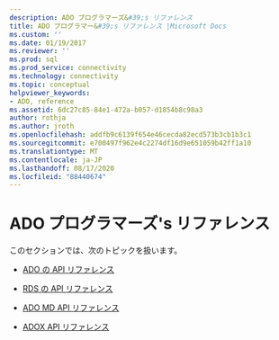 ```yaml
---
description: ADO プログラマーズ&#39;s リファレンス
title: ADO プログラマー&#39;s リファレンス |Microsoft Docs
ms.custom: ''
ms.date: 01/19/2017
ms.reviewer: ''
ms.prod: sql
ms.prod_service: connectivity
ms.technology: connectivity
ms.topic: conceptual
helpviewer_keywords:
- ADO, reference
ms.assetid: 6dc27c85-84e1-472a-b057-d1854b8c98a3
author: rothja
ms.author: jroth
ms.openlocfilehash: addfb9c6139f654e46cecda82ecd573b3cb1b3c1
ms.sourcegitcommit: e700497f962e4c2274df16d9e651059b42ff1a10
ms.translationtype: MT
ms.contentlocale: ja-JP
ms.lasthandoff: 08/17/2020
ms.locfileid: "88440674"
---
```

# <a name="ado-programmer39s-reference"></a>ADO プログラマーズ&#39;s リファレンス
このセクションでは、次のトピックを扱います。  
  
-   [ADO の API リファレンス](../../ado/reference/ado-api/ado-api-reference.md)  
  
-   [RDS の API リファレンス](../../ado/reference/rds-api/rds-api-reference.md)  
  
-   [ADO MD API リファレンス](../../ado/reference/ado-md-api/ado-md-api-reference.md)  
  
-   [ADOX API リファレンス](../../ado/reference/adox-api/adox-api-reference.md)
